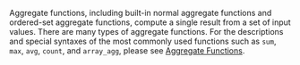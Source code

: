 
Aggregate functions, including built-in normal aggregate functions and ordered-set aggregate functions, compute a single result from a set of input values.
There are many types of aggregate functions. For the descriptions and special syntaxes of the most commonly used functions such as `sum`, `max`, `avg`, `count`, and `array_agg`, please see [Aggregate Functions](http://www.postgres.cn/docs/10/functions-aggregate.html).
